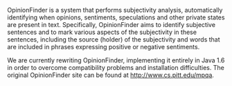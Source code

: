 OpinionFinder is a system that performs subjectivity analysis, automatically identifying when opinions, sentiments, speculations and other private states are present in text. Specifically, OpinionFinder aims to identify subjective sentences and to mark various aspects of the subjectivity in these sentences, including the source (holder) of the subjectivity and words that are included in phrases expressing positive or negative sentiments.

We are currently rewriting OpinionFinder, implementing it entirely in Java 1.6 in order to overcome compatibility problems and installation difficulties. The original OpinionFinder site can be found at http://www.cs.pitt.edu/mpqa.